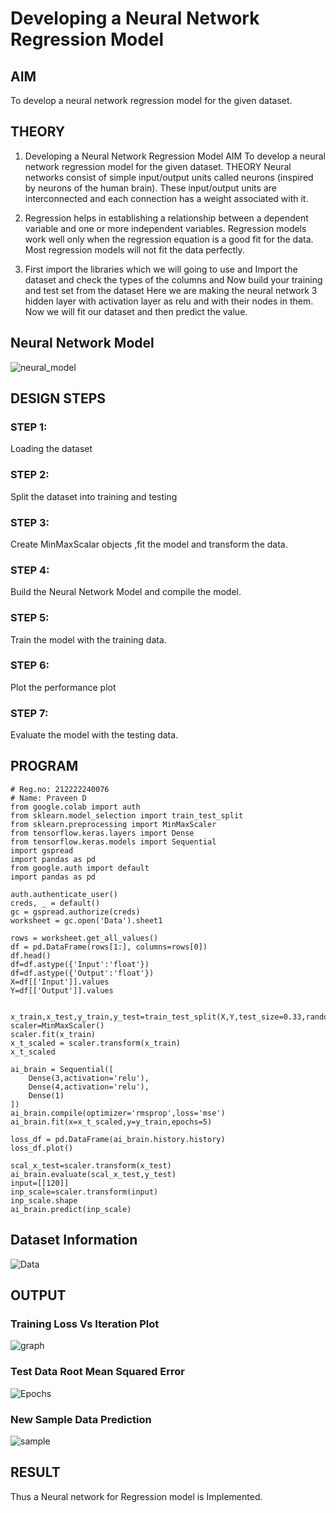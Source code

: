 # Developing a Neural Network Regression Model

## AIM

To develop a neural network regression model for the given dataset.

## THEORY


1. Developing a Neural Network Regression Model AIM To develop a neural network regression model for the given dataset. THEORY Neural networks consist of simple input/output units called neurons (inspired by neurons of the human brain). These input/output units are interconnected and each connection has a weight associated with it.

2. Regression helps in establishing a relationship between a dependent variable and one or more independent variables. Regression models work well only when the regression equation is a good fit for the data. Most regression models will not fit the data perfectly.

3. First import the libraries which we will going to use and Import the dataset and check the types of the columns and Now build your training and test set from the dataset Here we are making the neural network 3 hidden layer with activation layer as relu and with their nodes in them. Now we will fit our dataset and then predict the value.


## Neural Network Model


![neural_model](https://github.com/A-Thiyagarajan/basic-nn-model/assets/118707693/d75d0892-15b8-4ae2-ae28-8f03b8bfb325)


## DESIGN STEPS

### STEP 1:

Loading the dataset

### STEP 2:

Split the dataset into training and testing

### STEP 3:

Create MinMaxScalar objects ,fit the model and transform the data.

### STEP 4:

Build the Neural Network Model and compile the model.

### STEP 5:

Train the model with the training data.

### STEP 6:

Plot the performance plot

### STEP 7:

Evaluate the model with the testing data.

## PROGRAM
```
# Reg.no: 212222240076
# Name: Praveen D
from google.colab import auth
from sklearn.model_selection import train_test_split
from sklearn.preprocessing import MinMaxScaler
from tensorflow.keras.layers import Dense
from tensorflow.keras.models import Sequential
import gspread
import pandas as pd
from google.auth import default
import pandas as pd

auth.authenticate_user()
creds, _ = default()
gc = gspread.authorize(creds)
worksheet = gc.open('Data').sheet1

rows = worksheet.get_all_values()
df = pd.DataFrame(rows[1:], columns=rows[0])
df.head()
df=df.astype({'Input':'float'})
df=df.astype({'Output':'float'})
X=df[['Input']].values
Y=df[['Output']].values


x_train,x_test,y_train,y_test=train_test_split(X,Y,test_size=0.33,random_state=50)
scaler=MinMaxScaler()
scaler.fit(x_train)
x_t_scaled = scaler.transform(x_train)
x_t_scaled

ai_brain = Sequential([
    Dense(3,activation='relu'),
    Dense(4,activation='relu'),
    Dense(1)
])
ai_brain.compile(optimizer='rmsprop',loss='mse')
ai_brain.fit(x=x_t_scaled,y=y_train,epochs=5)

loss_df = pd.DataFrame(ai_brain.history.history)
loss_df.plot()

scal_x_test=scaler.transform(x_test)
ai_brain.evaluate(scal_x_test,y_test)
input=[[120]]
inp_scale=scaler.transform(input)
inp_scale.shape
ai_brain.predict(inp_scale)
```

## Dataset Information

![Data](https://github.com/A-Thiyagarajan/basic-nn-model/assets/118707693/956839cb-4c08-4f95-9530-d5af6332fc54)



## OUTPUT

### Training Loss Vs Iteration Plot


![graph](https://github.com/A-Thiyagarajan/basic-nn-model/assets/118707693/d9f78e78-e5b4-4b3e-aba1-a5022ac105cd)


### Test Data Root Mean Squared Error



![Epochs](https://github.com/A-Thiyagarajan/basic-nn-model/assets/118707693/b7096f86-3bc7-4039-a317-d61071ecbb2e)


### New Sample Data Prediction


![sample](https://github.com/A-Thiyagarajan/basic-nn-model/assets/118707693/f7d5ad8d-5c6b-40f2-9544-a0cb466ff24f)



## RESULT

Thus a Neural network for Regression model is Implemented.
